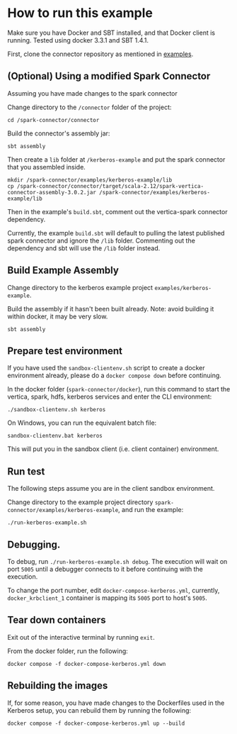 # How to run this example

Make sure you have Docker and SBT installed, and that Docker client is running. Tested using docker 3.3.1 and SBT 1.4.1.

First, clone the connector repository as mentioned in [examples](/examples/README.md).

## (Optional) Using a modified Spark Connector
Assuming you have made changes to the spark connector 

Change directory to the `/connector` folder of the project:
```
cd /spark-connector/connector
```

Build the connector's assembly jar:
```
sbt assembly
```

Then create a `lib` folder at `/kerberos-example` and put the spark connector that you assembled inside.
```
mkdir /spark-connector/examples/kerberos-example/lib
cp /spark-connector/connector/target/scala-2.12/spark-vertica-connector-assembly-3.0.2.jar /spark-connector/examples/kerberos-example/lib
```
Then in the example's `build.sbt`, comment out the vertica-spark connector dependency.

Currently, the example `build.sbt` will default to pulling the latest published spark connector and ignore
the `/lib` folder. Commenting out the dependency and sbt will use the `/lib` folder instead.


## Build Example Assembly

Change directory to the kerberos example project `examples/kerberos-example`.

Build the assembly if it hasn't been built already. Note: avoid building it within docker, it may be very slow.

```
sbt assembly
```

## Prepare test environment

If you have used the `sandbox-clientenv.sh` script to create a docker environment already, please do a `docker compose down` before continuing.

In the docker folder (`spark-connector/docker`), run this command to start the vertica, spark, hdfs, kerberos services and enter the CLI environment:

```
./sandbox-clientenv.sh kerberos
```


On Windows, you can run the equivalent batch file:

```
sandbox-clientenv.bat kerberos
```
This will put you in the sandbox client (i.e. client container) environment.

## Run test

The following steps assume you are in the client sandbox environment.

Change directory to the example project directory `spark-connector/examples/kerberos-example`, and run the example:

```
./run-kerberos-example.sh 
```

## Debugging.

To debug, run `./run-kerberos-example.sh debug`. The execution will wait on port `5005` until a debugger connects to it before continuing with the execution. 

To change the port number, edit `docker-compose-kerberos.yml`, currently, `docker_krbclient_1` container is mapping its `5005` port to host's `5005`.

## Tear down containers

Exit out of the interactive terminal by running `exit`. 

From the docker folder, run the following:

```
docker compose -f docker-compose-kerberos.yml down
```

## Rebuilding the images

If, for some reason, you have made changes to the Dockerfiles used in the Kerberos setup, you can rebuild them by running the following:

```
docker compose -f docker-compose-kerberos.yml up --build
```


